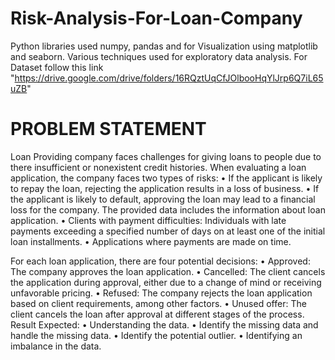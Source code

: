 # Risk-Analysis-For-Loan-Company
Python libraries used numpy, pandas and for Visualization using matplotlib and seaborn. Various techniques used for exploratory data analysis.
For Dataset follow this link "https://drive.google.com/drive/folders/16RQztUqCfJOlbooHqYlJrp6Q7iL65uZB"

# PROBLEM STATEMENT 

Loan Providing company faces challenges for giving loans to people 
due to there insufficient or nonexistent credit histories. 
When evaluating a loan application, the company faces two types of 
risks: 
• If the applicant is likely to repay the loan, rejecting the application 
results in a loss of business. 
• If the applicant is likely to default, approving the loan may lead to a 
financial loss for the company. 
The provided data includes the information about loan application. 
• Clients with payment difficulties: Individuals with late payments 
exceeding a specified number of days on at least one of the initial 
loan installments. 
• Applications where payments are made on time. 
 
For each loan application, there are four potential decisions: 
• Approved: The company approves the loan application. 
• Cancelled: The client cancels the application during approval, either 
due to a change of mind or receiving unfavorable pricing. 
• Refused: The company rejects the loan application based on client 
requirements, among other factors. 
• Unused offer: The client cancels the loan after approval at different 
stages of the process. 
Result Expected: 
• Understanding the data. 
• Identify the missing data and handle the missing data. 
• Identify the potential outlier. 
• Identifying an imbalance in the data.
